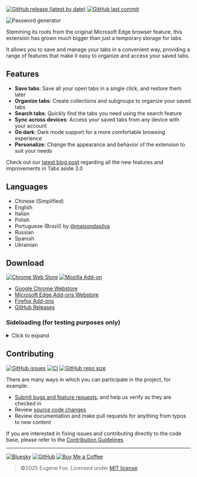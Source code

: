 [![GitHub release (latest by date)](https://img.shields.io/github/v/release/xfox111/TabsAsideExtension)](https://github.com/xfox111/TabsAsideExtension/releases/latest)
[![GitHub last commit](https://img.shields.io/github/last-commit/xfox111/TabsAsideExtension?label=Last+update)](https://github.com/XFox111/TabsAsideExtension/commits/main)

<picture>
	<source media="(prefers-color-scheme: dark)" srcset="https://cdn.xfox111.net/projects/tabs-aside/dark.webp">
	<source media="(prefers-color-scheme: light)" srcset="https://cdn.xfox111.net/projects/tabs-aside/light.webp">
	<img alt="Password generator">
</picture>

Stemming its roots from the original Microsoft Edge browser feature, this extension has grown much bigger than just a temporary storage for tabs.

It allows you to save and manage your tabs in a convenient way, providing a range of features that make it easy to organize and access your saved tabs.

## Features
- **Save tabs**: Save all your open tabs in a single click, and restore them later
- **Organize tabs**: Create collections and subgroups to organize your saved tabs
- **Search tabs**: Quickly find the tabs you need using the search feature
- **Sync across devices**: Access your saved tabs from any device with your account
- **Go dark**: Dark mode support for a more comfortable browsing experience
- **Personalize**: Change the appearance and behavior of the extension to suit your needs

Check out our [latest blog post](https://at.xfox111.net/tabs-aside-3-0) regarding all the new features and improvements in Tabs aside 3.0

## Languages
- Chinese (Simplified)
- English
- Italian
- Polish
- Portuguese (Brazil) by [@maisondasilva](https://github.com/maisondasilva)
- Russian
- Spanish
- Ukrainian

## Download
[![Chrome Web Store](https://img.shields.io/chrome-web-store/users/mgmjbodjgijnebfgohlnjkegdpbdjgin?label=Chrome%20Webstore%20downloads)](https://chrome.google.com/webstore/detail/mgmjbodjgijnebfgohlnjkegdpbdjgin)
[![Mozilla Add-on](https://img.shields.io/amo/users/ms-edge-tabs-aside?label=Firefox%20Webstore%20downloads)](https://addons.mozilla.org/firefox/addon/ms-edge-tabs-aside/)

- [Google Chrome Webstore](https://chrome.google.com/webstore/detail/mgmjbodjgijnebfgohlnjkegdpbdjgin)
- [Microsoft Edge Add-ons Webstore](https://microsoftedge.microsoft.com/addons/detail/kmnblllmalkiapkfknnlpobmjjdnlhnd)
- [Firefox Add-ons](https://addons.mozilla.org/en-US/firefox/addon/ms-edge-tabs-aside/)
- [GitHub Releases](https://github.com/xfox111/TabsAsideExtension/releases/latest)

### Sideloading (for testing purposes only)

<details>
	<summary>Click to expand</summary>

---

<details>
	<summary><b>Chromium-based browsers (Edge, Chrome, etc.)</b></summary>

> 1. Go to [Releases](https://github.com/XFox111/TabsAsideExtension/releases) and select a release to download
> 2. Download attached archive for Chromium and unpack it
> 3. Go to `chrome://extensions`
> 4. Enable "Developer mode"
> 5. Click the "Load unpacked" button and navigate to the extension's root folder (contains `manifest.json`)
> 6. Done!

</details>

<details>
	<summary><b>Firefox</b></summary>

> 1. Go to [Releases](https://github.com/XFox111/TabsAsideExtension/releases) and select a release to download
> 2. Download attached archive for Firefox and unpack it
> 3. Go to `about:debugging#/runtime/this-firefox`
> 4. Click the "Load Temporary Add-on..." button and select `manifest.json` file in the root folder
> 5. Done!

> **Important!**
This will _replace_ officialy installed version if you have one.
If you want to sideload it without replacing to run both versions at the same time - before loading add-on, open `manifest.json` in a text editor and change `id` key (it's `tabsaside@xfox111.net` by default) to something else

</details>

> **Note:** If you delete the extension folder it will disappear from your browser
---

</details>

## Contributing
[![GitHub issues](https://img.shields.io/github/issues/xfox111/TabsAsideExtension)](https://github.com/xfox111/TabsAsideExtension/issues)
[![CI](https://github.com/XFox111/TabsAsideExtension/actions/workflows/cd_pipeline.yml/badge.svg)](https://github.com/XFox111/TabsAsideExtension/actions/workflows/cd_pipeline.yml)
[![GitHub repo size](https://img.shields.io/github/repo-size/xfox111/TabsAsideExtension?label=repo%20size)](https://github.com/xfox111/TabsAsideExtension)

There are many ways in which you can participate in the project, for example:
- [Submit bugs and feature requests](https://github.com/xfox111/TabsAsideExtension/issues), and help us verify as they are checked in
- Review [source code changes](https://github.com/xfox111/TabsAsideExtension/pulls)
- Review documentation and make pull requests for anything from typos to new content

If you are interested in fixing issues and contributing directly to the code base, please refer to the [Contribution Guidelines](https://github.com/XFox111/TabsAsideExtension/wiki/Contribution-Guidelines)

---

[![Bluesky](https://img.shields.io/badge/%40xfox111.net-BSky?logo=bluesky&logoColor=%230285FF&label=Bluesky&labelColor=white&color=%230285FF)](https://bsky.app/profile/xfox111.net)
[![GitHub](https://img.shields.io/badge/%40xfox111-GitHub?logo=github&logoColor=%23181717&label=GitHub&labelColor=white&color=%23181717)](https://github.com/xfox111)
[![Buy Me a Coffee](https://img.shields.io/badge/%40xfox111-BMC?logo=buymeacoffee&logoColor=black&label=Buy%20me%20a%20coffee&labelColor=white&color=%23FFDD00)](https://buymeacoffee.com/xfox111)

> ©2025 Eugene Fox. Licensed under [MIT license](https://github.com/XFox111/TabsAsideExtension/blob/main/LICENSE)
